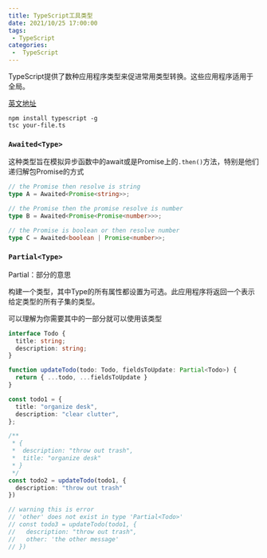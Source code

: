 ```yaml
---
title: TypeScript工具类型
date: 2021/10/25 17:00:00
tags:
 - TypeScript
categories:
 -  TypeScript
---
```


TypeScript提供了数种应用程序类型来促进常用类型转换。这些应用程序适用于全局。

[英文地址](https://www.typescriptlang.org/docs/handbook/utility-types.html)

```
npm install typescript -g
tsc your-file.ts
```

### `Awaited<Type>`

这种类型旨在模拟异步函数中的await或是Promise上的`.then()`方法，特别是他们递归解包Promise的方式

```ts
// the Promise then resolve is string
type A = Awaited<Promise<string>>;

// the Promise then the promise resolve is number
type B = Awaited<Promise<Promise<number>>>;

// the Promise is boolean or then resolve number
type C = Awaited<boolean | Promise<number>>;
```

### `Partial<Type>`

Partial：部分的意思

构建一个类型，其中Type的所有属性都设置为可选。此应用程序将返回一个表示给定类型的所有子集的类型。

可以理解为你需要其中的一部分就可以使用该类型

```ts
interface Todo {
  title: string;
  description: string;
}

function updateTodo(todo: Todo, fieldsToUpdate: Partial<Todo>) {
  return { ...todo, ...fieldsToUpdate }
}

const todo1 = {
  title: "organize desk",
  description: "clear clutter",
};

/**
 * {
 *  description: "throw out trash",
 *  title: "organize desk"
 * }
 */
const todo2 = updateTodo(todo1, {
  description: "throw out trash"
})

// warning this is error
// 'other' does not exist in type 'Partial<Todo>'
// const todo3 = updateTodo(todo1, {
//   description: "throw out trash",
//   other: 'the other message'
// })
```
